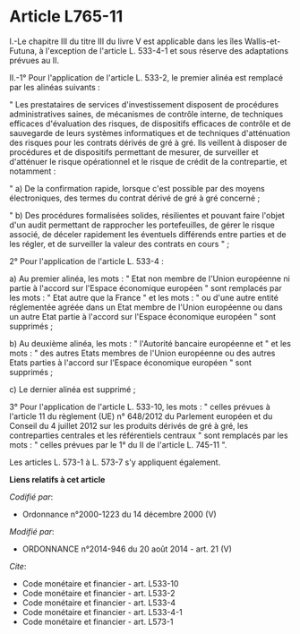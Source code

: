 # Article L765-11

I.-Le chapitre III du titre III du livre V est applicable dans les îles Wallis-et-Futuna, à l'exception de l'article L.
533-4-1 et sous réserve des adaptations prévues au II. 

II.-1° Pour l'application de l'article L. 533-2, le premier alinéa est remplacé par les alinéas suivants : 

" Les prestataires de services d'investissement disposent de procédures administratives saines, de mécanismes de contrôle
interne, de techniques efficaces d'évaluation des risques, de dispositifs efficaces de contrôle et de sauvegarde de leurs
systèmes informatiques et de techniques d'atténuation des risques pour les contrats dérivés de gré à gré. Ils veillent à
disposer de procédures et de dispositifs permettant de mesurer, de surveiller et d'atténuer le risque opérationnel et le
risque de crédit de la contrepartie, et notamment : 

" a) De la confirmation rapide, lorsque c'est possible par des moyens électroniques, des termes du contrat dérivé de gré à
gré concerné ; 

" b) Des procédures formalisées solides, résilientes et pouvant faire l'objet d'un audit permettant de rapprocher les
portefeuilles, de gérer le risque associé, de déceler rapidement les éventuels différends entre parties et de les régler, et
de surveiller la valeur des contrats en cours " ; 

2° Pour l'application de l'article L. 533-4 : 

a) Au premier alinéa, les mots : " Etat non membre de l'Union européenne ni partie à l'accord sur l'Espace économique
européen " sont remplacés par les mots : " Etat autre que la France " et les mots : " ou d'une autre entité réglementée
agréée dans un Etat membre de l'Union européenne ou dans un autre Etat partie à l'accord sur l'Espace économique européen "
sont supprimés ; 

b) Au deuxième alinéa, les mots : " l'Autorité bancaire européenne et " et les mots : " des autres Etats membres de l'Union
européenne ou des autres Etats parties à l'accord sur l'Espace économique européen " sont supprimés ; 

c) Le dernier alinéa est supprimé ; 

3° Pour l'application de l'article L. 533-10, les mots : " celles prévues à l'article 11 du règlement (UE) n° 648/2012 du
Parlement européen et du Conseil du 4 juillet 2012 sur les produits dérivés de gré à gré, les contreparties centrales et les
référentiels centraux " sont remplacés par les mots : " celles prévues par le 1° du II de l'article L. 745-11 ". 

Les articles L. 573-1 à L. 573-7 s'y appliquent également.

**Liens relatifs à cet article**

_Codifié par_:

  - Ordonnance n°2000-1223 du 14 décembre 2000 (V)

_Modifié par_:

  - ORDONNANCE n°2014-946 du 20 août 2014 - art. 21 (V)

_Cite_:

  - Code monétaire et financier - art. L533-10
  - Code monétaire et financier - art. L533-2
  - Code monétaire et financier - art. L533-4
  - Code monétaire et financier - art. L533-4-1
  - Code monétaire et financier - art. L573-1
